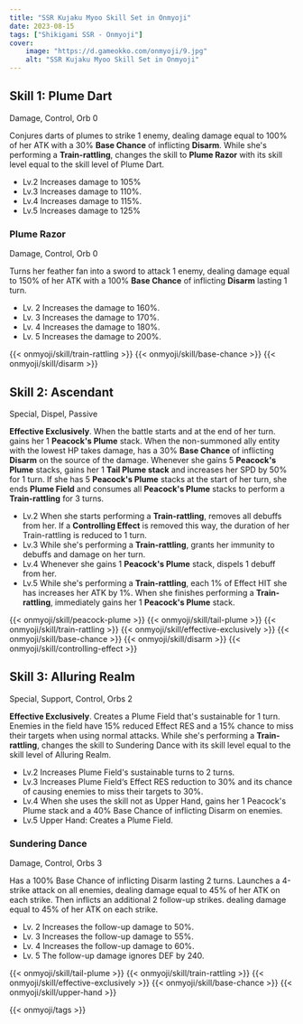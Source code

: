 ```yaml
---
title: "SSR Kujaku Myoo Skill Set in Onmyoji"
date: 2023-08-15 
tags: ["Shikigami SSR - Onmyoji"]
cover:
    image: "https://d.gameokko.com/onmyoji/9.jpg" 
    alt: "SSR Kujaku Myoo Skill Set in Onmyoji"  
---
```


## Skill 1: Plume Dart
Damage, Control, Orb 0

Conjures darts of plumes to strike 1 enemy, dealing damage equal to 100% of her ATK with a 30% **Base Chance** of inflicting **Disarm**. While she's performing a **Train-rattling**, changes the skill to **Plume Razor** with its skill level equal to the skill level of Plume Dart.

- Lv.2 Increases damage to 105%
- Lv.3 Increases damage to 110%.
- Lv.4 Increases damage to 115%.
- Lv.5 Increases damage to 125%

### Plume Razor
Damage, Control, Orb 0

Turns her feather fan into a sword to attack 1 enemy, dealing damage equal to 150% of her ATK with a 100% **Base Chance** of inflicting **Disarm** lasting 1 turn.

- Lv. 2 Increases the damage to 160%.
- Lv. 3 Increases the damage to 170%.
- Lv. 4 Increases the damage to 180%.
- Lv. 5 Increases the damage to 200%.

{{< onmyoji/skill/train-rattling >}}
{{< onmyoji/skill/base-chance >}}
{{< onmyoji/skill/disarm >}}

## Skill 2: Ascendant
Special, Dispel, Passive

**Effective Exclusively**. When the battle starts and at the end of her turn. gains her 1 **Peacock's Plume** stack. When the non-summoned ally entity with the lowest HP takes damage, has a 30% **Base Chance** of inflicting **Disarm** on the source of the damage. Whenever she gains 5 **Peacock's Plume** stacks, gains her 1 **Tail Plume stack** and increases her SPD by 50% for 1 turn. If she has 5 **Peacock's Plume** stacks at the start of her turn, she ends **Plume Field** and consumes all **Peacock's Plume** stacks to perform a **Train-rattling** for 3 turns.

- Lv.2 When she starts performing a **Train-rattling**, removes all debuffs from her. If a **Controlling Effect** is removed this way, the duration of her Train-rattling is reduced to 1 turn.
- Lv.3 While she's performing a **Train-rattling**, grants her immunity to debuffs and damage on her turn.
- Lv.4 Whenever she gains 1 **Peacock's Plume** stack, dispels 1 debuff from her.
- Lv.5 While she's performing a **Train-rattling**, each 1% of Effect HIT she has increases her ATK by 1%. When she finishes performing a **Train-rattling**, immediately gains her 1 **Peacock's Plume** stack.

{{< onmyoji/skill/peacock-plume >}}
{{< onmyoji/skill/tail-plume >}} 
{{< onmyoji/skill/train-rattling >}}
{{< onmyoji/skill/effective-exclusively >}}
{{< onmyoji/skill/base-chance >}}
{{< onmyoji/skill/disarm >}}
{{< onmyoji/skill/controlling-effect >}}

## Skill 3: Alluring Realm
Special, Support, Control, Orbs 2

**Effective Exclusively**. Creates a Plume Field that's sustainable for 1 turn. Enemies in the field have 15% reduced Effect RES and a 15% chance to miss their targets when using normal attacks. While she's performing a **Train-rattling**, changes the skill to Sundering Dance with its skill level equal to the skill level of Alluring Realm.

- Lv.2 Increases Plume Field's sustainable turns to 2 turns.
- Lv.3 Increases Plume Field‘s Effect RES reduction to 30% and its chance of causing enemies to miss their targets to 30%.
- Lv.4 When she uses the skill not as Upper Hand, gains her 1 Peacock's Plume stack and a 40% Base Chance of inflicting Disarm on enemies.
- Lv.5 Upper Hand: Creates a Plume Field.
 
### Sundering Dance
Damage, Control, Orbs 3

Has a 100% Base Chance of inflicting Disarm lasting 2 turns. Launches a 4-strike attack on all enemies, dealing damage equal to 45% of her ATK on each strike. Then inflicts an additional 2 follow-up strikes. dealing damage equal to 45% of her ATK on each strike.

- Lv. 2 Increases the follow-up damage to 50%.
- Lv. 3 Increases the follow-up damage to 55%.
- Lv. 4 Increases the follow-up damage to 60%.
- Lv. 5 The follow-up damage ignores DEF by 240.

{{< onmyoji/skill/tail-plume >}} 
{{< onmyoji/skill/train-rattling >}}
{{< onmyoji/skill/effective-exclusively >}}
{{< onmyoji/skill/base-chance >}}
{{< onmyoji/skill/upper-hand >}} 

{{< onmyoji/tags >}}